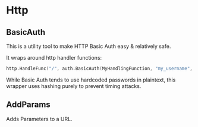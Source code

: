 # Http

## BasicAuth

This is a utility tool to make HTTP Basic Auth easy & relatively safe.

It wraps around http handler functions: 
```go
http.HandleFunc("/", auth.BasicAuth(MyHandlingFunction, "my_username", "my_password", "Please log in"))
```
While Basic Auth tends to use hardcoded passwords in plaintext, this wrapper uses hashing purely to prevent timing attacks.

## AddParams

Adds Parameters to a URL. 
